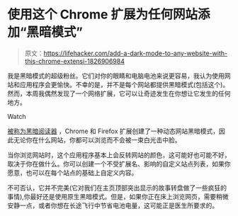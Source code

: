 # 使用这个 Chrome 扩展为任何网站添加“黑暗模式”

> 原文：<https://lifehacker.com/add-a-dark-mode-to-any-website-with-this-chrome-extensi-1826906984>

我是黑暗模式的超级粉丝。它们对你的眼睛和电脑电池来说更容易，我认为使用网站和应用程序会更愉快。不幸的是，并不是每个网站都提供黑暗模式(包括这个)。然而，本周我偶然发现了一个网络扩展，它可以让奇迹发生在你想让它发生的任何地方。

Watch

[被称为黑暗阅读器](http://darkreader.org/) ，Chrome 和 Firefox 扩展创建了一种动态网站黑暗模式，因此无论你在什么网站，你都可以浏览而不会被一束白光击中脸。

当你浏览网站时，这个应用程序基本上会反转网站的颜色，这可能好也可能不好，取决于你在做什么。你可以创建一个不受扩展名、影响的自定义站点列表，如果你愿意，也可以在每个站点的基础上自定义内容。

不可否认，它并不完美(它对我们在主页顶部突出显示的故事转盘做了一些疯狂的事情),你最好还是使用原生黑暗模式。但是，如果你正在床上浏览网页，需要稍微安静一点，或者你想在长途飞行中节省电池电量，这可能正是医生所要求的。